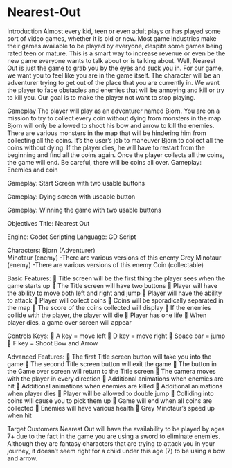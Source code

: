 # Nearest-Out
Introduction
Almost every kid, teen or even adult plays or has played some sort of video games, whether it is old or new. Most game industries make their games available to be played by everyone, despite some games being rated teen or mature. This is a smart way to increase revenue or even be the new game everyone wants to talk about or is talking about. Well, Nearest Out is just the game to grab you by the eyes and suck you in. For our game, we want you to feel like you are in the game itself. The character will be an adventurer trying to get out of the place that you are currently in. We want the player to face obstacles and enemies that will be annoying and kill or try to kill you. Our goal is to make the player not want to stop playing.


Gameplay
The player will play as an adventurer named Bjorn. You are on a mission to try to collect every coin without dying from monsters in the map. Bjorn will only be allowed to shoot his bow and arrow to kill the enemies. There are various monsters in the map that will be hindering him from collecting all the coins. It’s the user’s job to maneuver Bjorn to collect all the coins without dying. If the player dies, he will have to restart from the beginning and find all the coins again. Once the player collects all the coins, the game will end. Be careful, there will be coins all over.
Gameplay: Enemies and coin 
 
Gameplay: Start Screen with two usable buttons
 
Gameplay: Dying screen with useable button
 
Gameplay: Winning the game with two usable buttons
 
Objectives
Title: Nearest Out

Engine: Godot
	Scripting Language: GD Script

Characters:
 Bjorn (Adventurer)      
 Minotaur (enemy)
-There are various versions of this enemy
 Grey Minotaur (enemy)
-There are various versions of this enemy
 Coin (collectable)

Basic Features:
	Title screen will be the first thing the player sees when the game starts up
	The Title screen will have two buttons
	Player will have the ability to move both left and right and jump
	Player will have the ability to attack
	Player will collect coins
	Coins will be sporadically separated in the map
	The score of the coins collected will display
	If the enemies collide with the player, the player will die
	Player has one life
	When player dies, a game over screen will appear


Controls Keys: 
	A key = move left
	D key = move right
	Space bar = jump
	F key = Shoot Bow and Arrow

Advanced Features:
	The first Title screen button will take you into the game
	The second Title screen button will exit the game
	The button in the Game over screen will return to the Title screen
	The camera moves with the player in every direction
	Additional animations when enemies are hit
	Additional animations when enemies are killed 
	Additional animations when player dies
	Player will be allowed to double jump
	Colliding into coins will cause you to pick them up
	Game will end when all coins are collected
	Enemies will have various health
	Grey Minotaur’s speed up when hit




Target Customers
Nearest Out will have the availability to be played by ages 7+ due to the fact in the game you are using a sword to eliminate enemies. Although they are fantasy characters that are trying to attack you in your journey, it doesn’t seem right for a child under this age (7) to be using a bow and arrow. 

